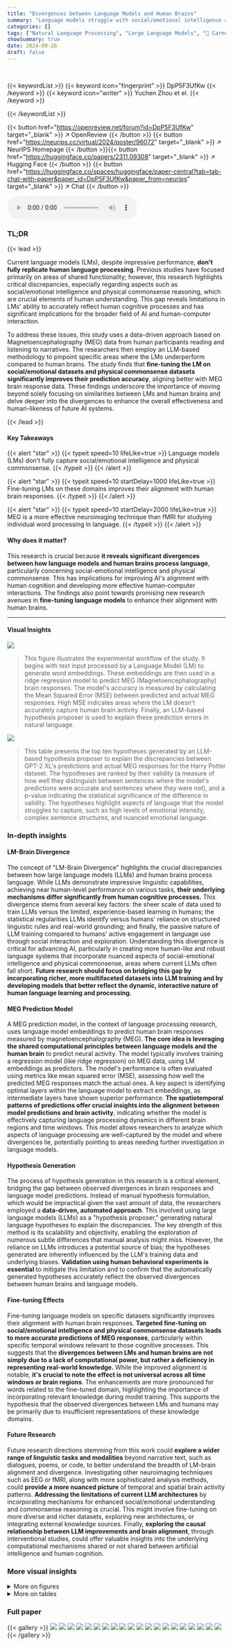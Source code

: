 ```yaml
---
title: "Divergences between Language Models and Human Brains"
summary: "Language models struggle with social/emotional intelligence and physical commonsense, unlike human brains. Fine-tuning models on these aspects improves their brain response prediction accuracy."
categories: []
tags: ["Natural Language Processing", "Large Language Models", "🏢 Carnegie Mellon University",]
showSummary: true
date: 2024-09-26
draft: false
---
```


<br>

{{< keywordList >}}
{{< keyword icon="fingerprint" >}} DpP5F3UfKw {{< /keyword >}}
{{< keyword icon="writer" >}} Yuchen Zhou et el. {{< /keyword >}}
 
{{< /keywordList >}}

{{< button href="https://openreview.net/forum?id=DpP5F3UfKw" target="_blank" >}}
↗ OpenReview
{{< /button >}}
{{< button href="https://neurips.cc/virtual/2024/poster/96072" target="_blank" >}}
↗ NeurIPS Homepage
{{< /button >}}{{< button href="https://huggingface.co/papers/2311.09308" target="_blank" >}}
↗ Hugging Face
{{< /button >}}
{{< button href="https://huggingface.co/spaces/huggingface/paper-central?tab=tab-chat-with-paper&paper_id=DpP5F3UfKw&paper_from=neurips" target="_blank" >}}
↗ Chat
{{< /button >}}



<audio controls>
    <source src="https://ai-paper-reviewer.com/DpP5F3UfKw/podcast.wav" type="audio/wav">
    Your browser does not support the audio element.
</audio>


### TL;DR


{{< lead >}}

Current language models (LMs), despite impressive performance, **don't fully replicate human language processing**.  Previous studies have focused primarily on areas of shared functionality; however, this research highlights critical discrepancies, especially regarding aspects such as social/emotional intelligence and physical commonsense reasoning, which are crucial elements of human understanding. This gap reveals limitations in LMs' ability to accurately reflect human cognitive processes and has significant implications for the broader field of AI and human-computer interaction.

To address these issues, this study uses a data-driven approach based on Magnetoencephalography (MEG) data from human participants reading and listening to narratives. The researchers then employ an LLM-based methodology to pinpoint specific areas where the LMs underperform compared to human brains. The study finds that **fine-tuning the LM on social/emotional datasets and physical commonsense datasets significantly improves their prediction accuracy**, aligning better with MEG brain response data. These findings underscore the importance of moving beyond solely focusing on similarities between LMs and human brains and delve deeper into the divergences to enhance the overall effectiveness and human-likeness of future AI systems.

{{< /lead >}}


#### Key Takeaways

{{< alert "star" >}}
{{< typeit speed=10 lifeLike=true >}} Language models (LMs) don't fully capture social/emotional intelligence and physical commonsense. {{< /typeit >}}
{{< /alert >}}

{{< alert "star" >}}
{{< typeit speed=10 startDelay=1000 lifeLike=true >}} Fine-tuning LMs on these domains improves their alignment with human brain responses. {{< /typeit >}}
{{< /alert >}}

{{< alert "star" >}}
{{< typeit speed=10 startDelay=2000 lifeLike=true >}} MEG is a more effective neuroimaging technique than fMRI for studying individual word processing in language. {{< /typeit >}}
{{< /alert >}}

#### Why does it matter?
This research is crucial because **it reveals significant divergences between how language models and human brains process language**, particularly concerning social-emotional intelligence and physical commonsense.  This has implications for improving AI's alignment with human cognition and developing more effective human-computer interactions.  The findings also point towards promising new research avenues in **fine-tuning language models** to enhance their alignment with human brains.

------
#### Visual Insights



![](https://ai-paper-reviewer.com/DpP5F3UfKw/figures_1_1.jpg)

> This figure illustrates the experimental workflow of the study.  It begins with text input processed by a Language Model (LM) to generate word embeddings. These embeddings are then used in a ridge regression model to predict MEG (Magnetoencephalography) brain responses.  The model's accuracy is measured by calculating the Mean Squared Error (MSE) between predicted and actual MEG responses. High MSE indicates areas where the LM doesn't accurately capture human brain activity. Finally, an LLM-based hypothesis proposer is used to explain these prediction errors in natural language.





![](https://ai-paper-reviewer.com/DpP5F3UfKw/tables_4_1.jpg)

> This table presents the top ten hypotheses generated by an LLM-based hypothesis proposer to explain the discrepancies between GPT-2 XL's predictions and actual MEG responses for the Harry Potter dataset.  The hypotheses are ranked by their validity (a measure of how well they distinguish between sentences where the model's predictions were accurate and sentences where they were not), and a p-value indicating the statistical significance of the difference in validity. The hypotheses highlight aspects of language that the model struggles to capture, such as high levels of emotional intensity, complex sentence structures, and nuanced emotional language.





### In-depth insights


#### LM-Brain Divergence
The concept of "LM-Brain Divergence" highlights the crucial discrepancies between how large language models (LLMs) and human brains process language.  While LLMs demonstrate impressive linguistic capabilities, achieving near human-level performance on various tasks, **their underlying mechanisms differ significantly from human cognitive processes.**  This divergence stems from several key factors: the sheer scale of data used to train LLMs versus the limited, experience-based learning in humans; the statistical regularities LLMs identify versus humans' reliance on structured linguistic rules and real-world grounding; and finally, the passive nature of LLM training compared to humans' active engagement in language use through social interaction and exploration.  Understanding this divergence is critical for advancing AI, particularly in creating more human-like and robust language systems that incorporate nuanced aspects of social-emotional intelligence and physical commonsense, areas where current LLMs often fall short.  **Future research should focus on bridging this gap by incorporating richer, more multifaceted datasets into LLM training and by developing models that better reflect the dynamic, interactive nature of human language learning and processing.**

#### MEG Prediction Model
A MEG prediction model, in the context of language processing research, uses language model embeddings to predict human brain responses measured by magnetoencephalography (MEG).  **The core idea is leveraging the shared computational principles between language models and the human brain** to predict neural activity.  The model typically involves training a regression model (like ridge regression) on MEG data, using LM embeddings as predictors.  The model's performance is often evaluated using metrics like mean squared error (MSE), assessing how well the predicted MEG responses match the actual ones.  A key aspect is identifying optimal layers within the language model to extract embeddings, as intermediate layers have shown superior performance. **The spatiotemporal patterns of predictions offer crucial insights into the alignment between model predictions and brain activity**, indicating whether the model is effectively capturing language processing dynamics in different brain regions and time windows. This model allows researchers to analyze which aspects of language processing are well-captured by the model and where divergences lie, potentially pointing to areas needing further investigation in language models.

#### Hypothesis Generation
The process of hypothesis generation in this research is a critical element, bridging the gap between observed divergences in brain responses and language model predictions.  Instead of manual hypothesis formulation, which would be impractical given the vast amount of data, the researchers employed a **data-driven, automated approach**.  This involved using large language models (LLMs) as a "hypothesis proposer," generating natural language hypotheses to explain the discrepancies.  The key strength of this method is its scalability and objectivity, enabling the exploration of numerous subtle differences that manual analysis might miss.  However, the reliance on LLMs introduces a potential source of bias; the hypotheses generated are inherently influenced by the LLM's training data and underlying biases.  **Validation using human behavioral experiments is essential** to mitigate this limitation and to confirm that the automatically generated hypotheses accurately reflect the observed divergences between human brains and language models.

#### Fine-tuning Effects
Fine-tuning language models on specific datasets significantly improves their alignment with human brain responses.  **Targeted fine-tuning on social/emotional intelligence and physical commonsense datasets leads to more accurate predictions of MEG responses**, particularly within specific temporal windows relevant to those cognitive processes.  This suggests that the **divergences between LMs and human brains are not simply due to a lack of computational power, but rather a deficiency in representing real-world knowledge.** While the improved alignment is notable, **it's crucial to note the effect is not universal across all time windows or brain regions**.  The enhancements are more pronounced for words related to the fine-tuned domain, highlighting the importance of incorporating relevant knowledge during model training.  This supports the hypothesis that the observed divergences between LMs and humans may be primarily due to insufficient representations of these knowledge domains.

#### Future Research
Future research directions stemming from this work could **explore a wider range of linguistic tasks and modalities** beyond narrative text, such as dialogues, poems, or code, to better understand the breadth of LM-brain alignment and divergence.  Investigating other neuroimaging techniques such as EEG or fMRI, along with more sophisticated analysis methods, could **provide a more nuanced picture** of temporal and spatial brain activity patterns.  **Addressing the limitations of current LLM architectures** by incorporating mechanisms for enhanced social/emotional understanding and commonsense reasoning is crucial. This might involve fine-tuning on more diverse and richer datasets, exploring new architectures, or integrating external knowledge sources.  Finally, **exploring the causal relationship between LLM improvements and brain alignment**, through interventional studies, could offer valuable insights into the underlying computational mechanisms shared or not shared between artificial intelligence and human cognition.


### More visual insights

<details>
<summary>More on figures
</summary>


![](https://ai-paper-reviewer.com/DpP5F3UfKw/figures_5_1.jpg)

> This figure shows the results of a human validation experiment designed to verify the hypotheses generated by the LLM-based hypothesis proposer.  The experiment presented participants with pairs of sentences and a hypothesis, asking them to choose which sentence better fit the hypothesis.  The figure displays the distribution of responses ('Divergent Sentence', 'Equal', 'Convergent Sentence') for the top 10 and bottom 10 hypotheses, ranked by the percentage of participants who selected 'Divergent Sentence'. This helps illustrate the difference in human judgement between the sentences the language model struggles to interpret vs. those it interprets well.  Panel A shows the distribution for the top 10 hypotheses (those that best capture the difference between LM predictions and human brain responses), while Panel B shows the distribution for the bottom 10 hypotheses.


![](https://ai-paper-reviewer.com/DpP5F3UfKw/figures_6_1.jpg)

> This figure compares the performance of the base language model with models fine-tuned on social and physical datasets.  It shows the percentage of MEG channels where the fine-tuned models performed better, worse, or similarly to the base model across different time windows after word onset.  The results indicate that fine-tuning improves performance during the typical language processing time period.


![](https://ai-paper-reviewer.com/DpP5F3UfKw/figures_8_1.jpg)

> This figure displays a comparison of the Mean Squared Error (MSE) improvement between words categorized as 'social' or 'physical', and those outside these categories, after fine-tuning language models on datasets specific to each category. The x-axis represents time (in milliseconds) post-word onset, and the y-axis represents the difference in MSE between the fine-tuned model and the base model. Positive values indicate better performance of the fine-tuned model. Error bars are shown as shaded regions, and asterisks denote statistically significant differences between the two groups.


![](https://ai-paper-reviewer.com/DpP5F3UfKw/figures_15_1.jpg)

> This figure displays the Pearson correlation between actual MEG responses and those predicted by GPT-2 XL and Llama-2 across different layers and time points relative to word onset in the Harry Potter dataset.  High correlations are observed in the early and intermediate layers of both models at approximately 200ms post-word onset, suggesting a strong correspondence between the language models' representations and human brain activity during language processing.


![](https://ai-paper-reviewer.com/DpP5F3UfKw/figures_16_1.jpg)

> This figure shows sample sentences from the Harry Potter dataset color-coded according to their prediction error.  The colors represent five 20-percentile ranges of words, from those with the highest prediction error (most divergent from human brain responses) to those with the lowest (least divergent). This illustrates the challenge in manually identifying patterns in large datasets of text.


![](https://ai-paper-reviewer.com/DpP5F3UfKw/figures_16_2.jpg)

> This figure shows the Pearson correlation between actual MEG responses and those predicted by the GPT-2 XL language model's layer 7 embeddings for the Harry Potter dataset.  The correlation is visualized across different time windows (0-500ms) post-word onset.  The layout is a flattened representation of the MEG sensor array, where redder colors represent stronger correlations (more accurate predictions) between the model's predictions and actual brain activity. The caption highlights that language regions show high correlation during typical language processing timeframes.


![](https://ai-paper-reviewer.com/DpP5F3UfKw/figures_17_1.jpg)

> This figure displays the Pearson correlation between actual MEG responses and predicted responses generated using embeddings from layer 7 of the GPT-2 XL language model.  The correlation is shown across various time windows (25ms intervals) after a word is presented.  The visualization is a flattened representation of the MEG sensor array on the scalp, with color intensity representing the strength of the correlation.  Higher intensity (deeper red) indicates better alignment between model predictions and actual brain responses. The caption notes that language regions show particularly good prediction accuracy within specific time windows.


![](https://ai-paper-reviewer.com/DpP5F3UfKw/figures_22_1.jpg)

> This figure illustrates the experimental process used in the paper.  It shows how language model embeddings are used to predict MEG (Magnetoencephalography) responses to words. The process starts with the language model receiving a word and its context to generate an embedding. This embedding then goes into a ridge regression model which predicts the MEG response to that word. The MSE is then calculated to measure the difference between the predicted and the actual MEG response. Finally, an LLM is used to generate hypothesis to explain the differences.


![](https://ai-paper-reviewer.com/DpP5F3UfKw/figures_23_1.jpg)

> This figure compares the performance of the base language model and the models fine-tuned on social and physical datasets. The y-axis represents the percentage of MEG channels showing better, worse, or no significant difference in performance (measured by Pearson correlation) between the fine-tuned and base models. The x-axis shows time in milliseconds. The results show that the fine-tuned models outperform the base model, particularly during the language processing time windows.


![](https://ai-paper-reviewer.com/DpP5F3UfKw/figures_24_1.jpg)

> This figure compares the mean squared error (MSE) improvements for social and physical words versus non-social and non-physical words after fine-tuning language models on social and physical datasets.  Lower MSE indicates better alignment between model predictions and actual MEG responses. The shaded areas represent standard error, and asterisks mark statistically significant differences (p<0.05 after FDR correction).  The figure shows that fine-tuning improves alignment specifically for words in the target category (social/physical) across various time windows.


</details>




<details>
<summary>More on tables
</summary>


![](https://ai-paper-reviewer.com/DpP5F3UfKw/tables_4_2.jpg)
> This table presents the top 10 hypotheses generated by an LLM-based hypothesis proposer to explain the discrepancies between human brain responses and GPT-2 XL predictions for the Moth dataset.  The hypotheses are ranked by their validity scores (a measure of how well they distinguish between sentences where the model's predictions accurately reflect brain activity and sentences where they do not), and p-values are provided, indicating statistical significance after correcting for multiple comparisons.  These hypotheses shed light on aspects of language processing which the model is not capturing well.

![](https://ai-paper-reviewer.com/DpP5F3UfKw/tables_7_1.jpg)
> This table presents two datasets used for fine-tuning the language models: Social IQa (Social/Emotion) and PIQA (Physical).  For each dataset, it lists the type, the number of training examples, the number of answer options per question, a sample question, and the corresponding sample answer choices. The correct answer is bolded for each example.

![](https://ai-paper-reviewer.com/DpP5F3UfKw/tables_17_1.jpg)
> This table presents the top ten hypotheses generated by an LLM to explain divergences between human brain responses and GPT-2 XL model predictions on the Harry Potter dataset. The hypotheses are ranked by their validity (how well they distinguish between the sentences that the model predicted poorly versus well) and accompanied by their p-values. These hypotheses highlight aspects of language that are not well-captured by the model such as high levels of emotional intensity, complex sentence structures, emotional language, and characters interacting with their environment.

![](https://ai-paper-reviewer.com/DpP5F3UfKw/tables_17_2.jpg)
> This table presents the top 10 hypotheses generated by an LLM to explain the discrepancies between human brain responses and the language model's predictions for the Harry Potter dataset.  The hypotheses focus on aspects related to physical actions, events, objects, and locations within the wizarding world, reflecting the strengths and limitations of the model in capturing different aspects of language understanding.

![](https://ai-paper-reviewer.com/DpP5F3UfKw/tables_19_1.jpg)
> This table presents the results of a human evaluation experiment designed to validate the hypotheses generated by the LLM.  Participants were given a hypothesis and two sentences, one from each of the sentence groups (divergent and convergent), and were asked to indicate which sentence best aligned with the hypothesis. The table shows the number of responses in each of three categories (Prefer Divergent, Equal, Prefer Convergent) for the top 10 and bottom 10 hypotheses.

![](https://ai-paper-reviewer.com/DpP5F3UfKw/tables_20_1.jpg)
> This table presents the best epoch and accuracy achieved by fine-tuned language models on the Social IQa and PiQA datasets, compared against baseline (random) accuracy.  It shows the performance of the models after fine-tuning on specific datasets for social/emotional intelligence and physical common sense.

![](https://ai-paper-reviewer.com/DpP5F3UfKw/tables_24_1.jpg)
> This table presents the average loss and standard deviation across three cross-validation folds for different language models trained on the remaining chapters of Harry Potter.  The models include a base model and models fine-tuned on either social or physical datasets. The loss values indicate the model's performance on a language modeling task, with lower values reflecting better performance.

</details>




### Full paper

{{< gallery >}}
<img src="https://ai-paper-reviewer.com/DpP5F3UfKw/1.png" class="grid-w50 md:grid-w33 xl:grid-w25" />
<img src="https://ai-paper-reviewer.com/DpP5F3UfKw/2.png" class="grid-w50 md:grid-w33 xl:grid-w25" />
<img src="https://ai-paper-reviewer.com/DpP5F3UfKw/3.png" class="grid-w50 md:grid-w33 xl:grid-w25" />
<img src="https://ai-paper-reviewer.com/DpP5F3UfKw/4.png" class="grid-w50 md:grid-w33 xl:grid-w25" />
<img src="https://ai-paper-reviewer.com/DpP5F3UfKw/5.png" class="grid-w50 md:grid-w33 xl:grid-w25" />
<img src="https://ai-paper-reviewer.com/DpP5F3UfKw/6.png" class="grid-w50 md:grid-w33 xl:grid-w25" />
<img src="https://ai-paper-reviewer.com/DpP5F3UfKw/7.png" class="grid-w50 md:grid-w33 xl:grid-w25" />
<img src="https://ai-paper-reviewer.com/DpP5F3UfKw/8.png" class="grid-w50 md:grid-w33 xl:grid-w25" />
<img src="https://ai-paper-reviewer.com/DpP5F3UfKw/9.png" class="grid-w50 md:grid-w33 xl:grid-w25" />
<img src="https://ai-paper-reviewer.com/DpP5F3UfKw/10.png" class="grid-w50 md:grid-w33 xl:grid-w25" />
<img src="https://ai-paper-reviewer.com/DpP5F3UfKw/11.png" class="grid-w50 md:grid-w33 xl:grid-w25" />
<img src="https://ai-paper-reviewer.com/DpP5F3UfKw/12.png" class="grid-w50 md:grid-w33 xl:grid-w25" />
<img src="https://ai-paper-reviewer.com/DpP5F3UfKw/13.png" class="grid-w50 md:grid-w33 xl:grid-w25" />
<img src="https://ai-paper-reviewer.com/DpP5F3UfKw/14.png" class="grid-w50 md:grid-w33 xl:grid-w25" />
<img src="https://ai-paper-reviewer.com/DpP5F3UfKw/15.png" class="grid-w50 md:grid-w33 xl:grid-w25" />
<img src="https://ai-paper-reviewer.com/DpP5F3UfKw/16.png" class="grid-w50 md:grid-w33 xl:grid-w25" />
<img src="https://ai-paper-reviewer.com/DpP5F3UfKw/17.png" class="grid-w50 md:grid-w33 xl:grid-w25" />
<img src="https://ai-paper-reviewer.com/DpP5F3UfKw/18.png" class="grid-w50 md:grid-w33 xl:grid-w25" />
<img src="https://ai-paper-reviewer.com/DpP5F3UfKw/19.png" class="grid-w50 md:grid-w33 xl:grid-w25" />
<img src="https://ai-paper-reviewer.com/DpP5F3UfKw/20.png" class="grid-w50 md:grid-w33 xl:grid-w25" />
{{< /gallery >}}